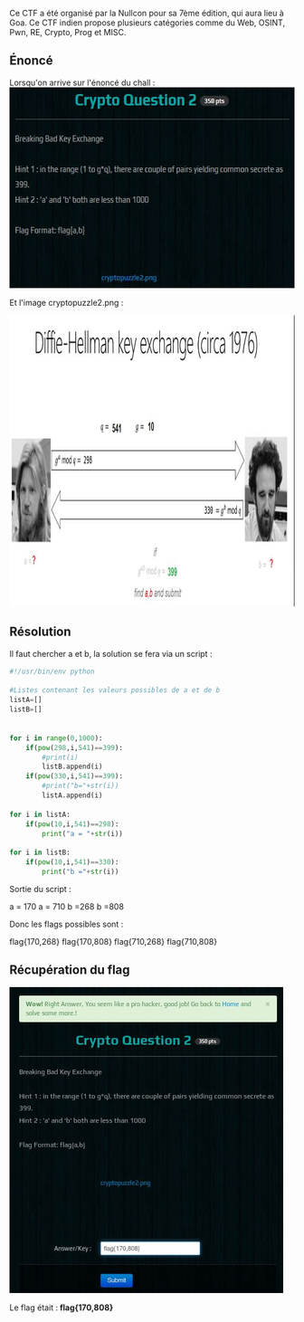 Ce CTF a été organisé par la Nullcon pour sa 7ème édition, qui aura lieu à Goa. Ce CTF indien propose plusieurs catégories comme du Web, OSINT, Pwn, RE, Crypto, Prog et MISC.

<h2>Énoncé</h2>
Lorsqu'on arrive sur l'énoncé du chall :

<img class="size-full wp-image-556 aligncenter" src="HackIm-Crypto2-Enonce.jpg" alt="" width="594" height="355" />

Et l'image cryptopuzzle2.png :

<img class="size-full wp-image-558 aligncenter" src="HackIm-Crypto2-Img.jpg" alt="" width="1104" height="515" />
<h2>Résolution</h2>
Il faut chercher a et b, la solution se fera via un script :

```python
#!/usr/bin/env python

#Listes contenant les valeurs possibles de a et de b
listA=[]
listB=[]


for i in range(0,1000):
	if(pow(298,i,541)==399):
		#print(i)
		listB.append(i)
	if(pow(330,i,541)==399):
		#print("b="+str(i))
		listA.append(i)

for i in listA:
	if(pow(10,i,541)==298):
		print("a = "+str(i))

for i in listB:
	if(pow(10,i,541)==330):
		print("b ="+str(i))
```

Sortie du script :

a = 170
a = 710
b =268
b =808

Donc les flags possibles sont :

flag{170,268}
flag{170,808}
flag{710,268}
flag{710,808}
<h2>Récupération du flag</h2>
<img class="size-full wp-image-557 aligncenter" src="HackIm-Crypto2.jpg" alt="" width="484" height="541" />

Le flag était :<strong> flag{170,808}</strong>